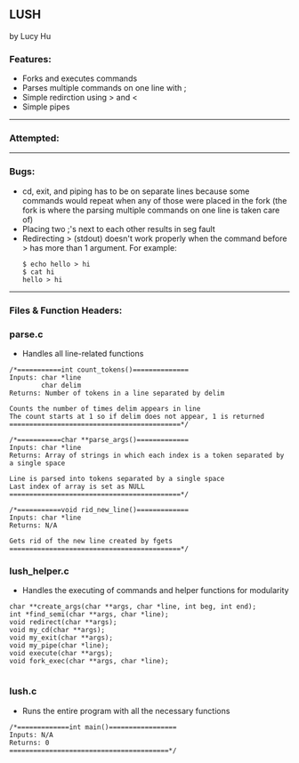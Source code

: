 ## LUSH
by Lucy Hu

### Features: 
- Forks and executes commands
- Parses multiple commands on one line with ; 
- Simple redirction using > and <
- Simple pipes

---

### Attempted: 

---

### Bugs: 
- cd, exit, and piping has to be on separate lines because some commands would repeat when any of those were placed in the fork (the fork is where the parsing multiple commands on one line is taken care of)
- Placing two ;'s next to each other results in seg fault
- Redirecting > (stdout) doesn't work properly when the command before > has more than 1 argument. 
  For example:
  ```
  $ echo hello > hi
  $ cat hi
  hello > hi
  ```

---

### Files & Function Headers: 
### parse.c
  * Handles all line-related functions
  ```
  /*===========int count_tokens()==============
  Inputs: char *line
          char delim
  Returns: Number of tokens in a line separated by delim
  
  Counts the number of times delim appears in line
  The count starts at 1 so if delim does not appear, 1 is returned
  ===========================================*/
  
  /*===========char **parse_args()=============
  Inputs: char *line
  Returns: Array of strings in which each index is a token separated by a single space
  
  Line is parsed into tokens separated by a single space
  Last index of array is set as NULL
  ===========================================*/
  
  /*===========void rid_new_line()=============
  Inputs: char *line
  Returns: N/A
  
  Gets rid of the new line created by fgets
  ===========================================*/
  ```
### lush_helper.c
  * Handles the executing of commands and helper functions for modularity
  ```
  char **create_args(char **args, char *line, int beg, int end);
  int *find_semi(char **args, char *line);
  void redirect(char **args);
  void my_cd(char **args);
  void my_exit(char **args);
  void my_pipe(char *line);
  void execute(char **args);
  void fork_exec(char **args, char *line);
    
  ```
### lush.c
  * Runs the entire program with all the necessary functions
  ```
  /*=============int main()=================
  Inputs: N/A
  Returns: 0
  ========================================*/
  ```
